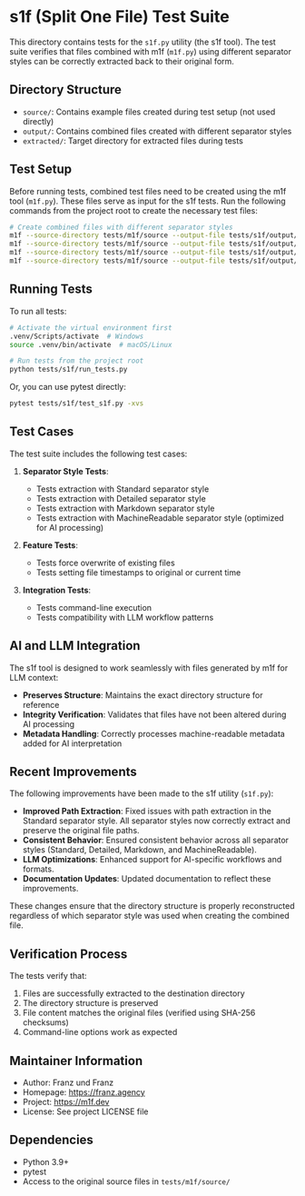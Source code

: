 # s1f (Split One File) Test Suite

This directory contains tests for the `s1f.py` utility (the s1f tool). The test
suite verifies that files combined with m1f (`m1f.py`) using different separator
styles can be correctly extracted back to their original form.

## Directory Structure

- `source/`: Contains example files created during test setup (not used
  directly)
- `output/`: Contains combined files created with different separator styles
- `extracted/`: Target directory for extracted files during tests

## Test Setup

Before running tests, combined test files need to be created using the m1f tool
(`m1f.py`). These files serve as input for the s1f tests. Run the following
commands from the project root to create the necessary test files:

```bash
# Create combined files with different separator styles
m1f --source-directory tests/m1f/source --output-file tests/s1f/output/standard.txt --separator-style Standard --force
m1f --source-directory tests/m1f/source --output-file tests/s1f/output/detailed.txt --separator-style Detailed --force
m1f --source-directory tests/m1f/source --output-file tests/s1f/output/markdown.txt --separator-style Markdown --force
m1f --source-directory tests/m1f/source --output-file tests/s1f/output/machinereadable.txt --separator-style MachineReadable --force
```

## Running Tests

To run all tests:

```bash
# Activate the virtual environment first
.venv/Scripts/activate  # Windows
source .venv/bin/activate  # macOS/Linux

# Run tests from the project root
python tests/s1f/run_tests.py
```

Or, you can use pytest directly:

```bash
pytest tests/s1f/test_s1f.py -xvs
```

## Test Cases

The test suite includes the following test cases:

1. **Separator Style Tests**:

   - Tests extraction with Standard separator style
   - Tests extraction with Detailed separator style
   - Tests extraction with Markdown separator style
   - Tests extraction with MachineReadable separator style (optimized for AI
     processing)

2. **Feature Tests**:

   - Tests force overwrite of existing files
   - Tests setting file timestamps to original or current time

3. **Integration Tests**:
   - Tests command-line execution
   - Tests compatibility with LLM workflow patterns

## AI and LLM Integration

The s1f tool is designed to work seamlessly with files generated by m1f for LLM
context:

- **Preserves Structure**: Maintains the exact directory structure for reference
- **Integrity Verification**: Validates that files have not been altered during
  AI processing
- **Metadata Handling**: Correctly processes machine-readable metadata added for
  AI interpretation

## Recent Improvements

The following improvements have been made to the s1f utility (`s1f.py`):

- **Improved Path Extraction**: Fixed issues with path extraction in the
  Standard separator style. All separator styles now correctly extract and
  preserve the original file paths.
- **Consistent Behavior**: Ensured consistent behavior across all separator
  styles (Standard, Detailed, Markdown, and MachineReadable).
- **LLM Optimizations**: Enhanced support for AI-specific workflows and formats.
- **Documentation Updates**: Updated documentation to reflect these
  improvements.

These changes ensure that the directory structure is properly reconstructed
regardless of which separator style was used when creating the combined file.

## Verification Process

The tests verify that:

1. Files are successfully extracted to the destination directory
2. The directory structure is preserved
3. File content matches the original files (verified using SHA-256 checksums)
4. Command-line options work as expected

## Maintainer Information

- Author: Franz und Franz
- Homepage: https://franz.agency
- Project: https://m1f.dev
- License: See project LICENSE file

## Dependencies

- Python 3.9+
- pytest
- Access to the original source files in `tests/m1f/source/`
